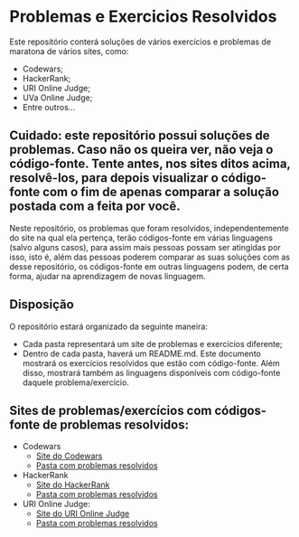 # Problemas e Exercicios Resolvidos

Este repositório conterá soluções de vários exercícios e problemas de maratona de vários sites, como:

- Codewars;
- HackerRank;
- URI Online Judge;
- UVa Online Judge;
- Entre outros...

## Cuidado: este repositório possui soluções de problemas. Caso não os queira ver, não veja o código-fonte. Tente antes, nos sites ditos acima, resolvê-los, para depois visualizar o código-fonte com o fim de apenas comparar a solução postada com a feita por você.

Neste repositório, os problemas que foram resolvidos, independentemente do site na qual ela pertença, terão códigos-fonte em várias linguagens (salvo alguns casos), para assim mais pessoas possam ser atingidas por isso, isto é, além das pessoas poderem comparar as suas soluções com as desse repositório, os códigos-fonte em outras linguagens podem, de certa forma, ajudar na aprendizagem de novas linguagem.

## Disposição

O repositório estará organizado da seguinte maneira:

- Cada pasta representará um site de problemas e exercícios diferente;
- Dentro de cada pasta, haverá um README.md. Este documento mostrará os exercícios resolvidos que estão com código-fonte. Além disso, mostrará também as linguagens disponíveis com código-fonte daquele problema/exercício.

## Sites de problemas/exercícios com códigos-fonte de problemas resolvidos:

- Codewars
	- [Site do Codewars](https://www.codewars.com/)
	- [Pasta com problemas resolvidos]()
- HackerRank
	- [Site do HackerRank](https://www.hackerrank.com/)
	- [Pasta com problemas resolvidos](https://github.com/rt-oliveira/Problemas-e-Exercicios-Resolvidos/tree/master/HackerRank)
- URI Online Judge:
  - [Site do URI Online Judge](https://www.urionlinejudge.com.br/judge/en)
  - [Pasta com problemas resolvidos](https://github.com/rt-oliveira/Problemas-e-Exercicios-Resolvidos/tree/master/URI%20Online%20Judge)
